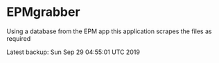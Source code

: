 # EPMgrabber
Using a database from the EPM app this application scrapes the files as required


Latest backup: Sun Sep 29 04:55:01 UTC 2019
